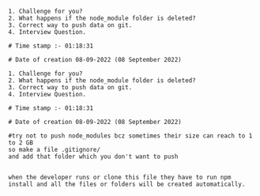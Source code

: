 


	1. Challenge for you?
	2. What happens if the node_module folder is deleted?
	3. Correct way to push data on git.
	4. Interview Question.

	# Time stamp :- 01:18:31

	# Date of creation 08-09-2022 (08 September 2022)
  
  	1. Challenge for you?
	2. What happens if the node_module folder is deleted?
	3. Correct way to push data on git.
	4. Interview Question.

	# Time stamp :- 01:18:31

	# Date of creation 08-09-2022 (08 September 2022)

	#try not to push node_modules bcz sometimes their size can reach to 1 to 2 GB
	so make a file .gitignore/
	and add that folder which you don't want to push


	when the developer runs or clone this file they have to run npm install and all the files or folders will be created automatically.
